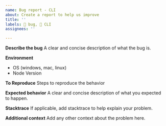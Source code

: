```yaml
---
name: Bug report - CLI
about: Create a report to help us improve
title: ''
labels: 🐞 bug, 💾 CLI
assignees: ''

---
```


**Describe the bug**
A clear and concise description of what the bug is.

**Environment**

- OS (windows, mac, linux)
- Node Version 

**To Reproduce**
Steps to reproduce the behavior

**Expected behavior**
A clear and concise description of what you expected to happen.

**Stacktrace**
If applicable, add stacktrace to help explain your problem.

**Additional context**
Add any other context about the problem here.

